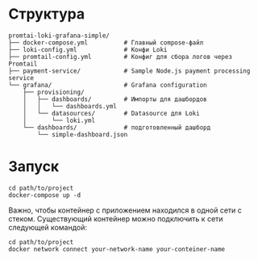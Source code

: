# Структура
```
promtai-loki-grafana-simple/
├── docker-compose.yml          # Главный compose-файл
├── loki-config.yml             # Конфи Loki
├── promtail-config.yml         # Конфиг для сбора логов через Promtail
├── payment-service/            # Sample Node.js payment processing service
└── grafana/                    # Grafana configuration
    ├── provisioning/
    │   ├── dashboards/         # Импорты для дашбордов
    │   │   └── dashboards.yml
    │   └── datasources/        # Datasource для Loki
    │       └── loki.yml
    └── dashboards/             # подготовленный дашборд
        └── simple-dashboard.json
```

# Запуск
``` Shell
cd path/to/project
docker-compose up -d
```
Важно, чтобы контейнер с приложением находился в одной сети с стеком. Существующий контейнер можно подключить к сети следующей командой:
``` Shell
cd path/to/project
docker network connect your-network-name your-conteiner-name
```
